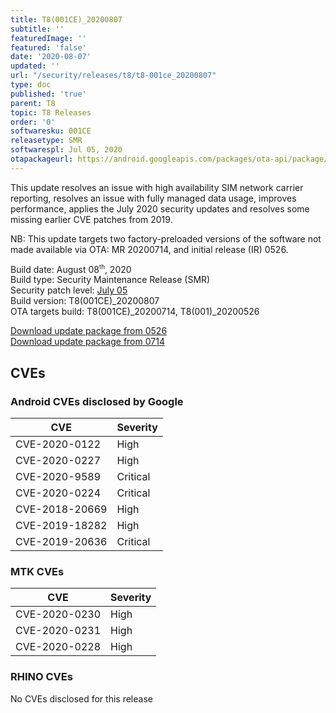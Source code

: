 ```yaml
---
title: T8(001CE)_20200807
subtitle: ''
featuredImage: ''
featured: 'false'
date: '2020-08-07'
updated: ''
url: "/security/releases/t8/t8-001ce_20200807"
type: doc
published: 'true'
parent: T8
topic: T8 Releases
order: '0'
softwaresku: 001CE
releasetype: SMR
softwarespl: Jul 05, 2020
otapackageurl: https://android.googleapis.com/packages/ota-api/package/ead822f10e38159a392a2ca1b8e78603b4ae362d.zip
---
```


This update resolves an issue with high availability SIM network carrier reporting, resolves an issue with fully managed data usage, improves performance, applies the July 2020 security updates and resolves some missing earlier CVE patches from 2019.

NB: This update targets two factory-preloaded versions of the software not made available via OTA: MR 20200714, and initial release (IR) 0526.

Build date: August 08<sup><small>th</small></sup>, 2020  
Build type: Security Maintenance Release (SMR)  
Security patch level: [July 05](https://source.android.com/security/bulletin/2020-07-01)  
Build version: T8(001CE)_20200807  
OTA targets build: T8(001CE)_20200714, T8(001)_20200526

<i class="far fa-cloud-download-alt"></i> [Download update package from 0526](https://android.googleapis.com/packages/ota-api/rhino_rhinot8_t8001/1f2015e46b182723460243b573da748fb5913954.zip)  
<i class="far fa-cloud-download-alt"></i> [Download update package from 0714](https://android.googleapis.com/packages/ota-api/package/ead822f10e38159a392a2ca1b8e78603b4ae362d.zip)

## CVEs
### Android CVEs disclosed by Google

| **CVE** | **Severity** |
|---------|--------------|
| CVE-2020-0122 | High |
| CVE-2020-0227 | High |
| CVE-2020-9589 | Critical |
| CVE-2020-0224 | Critical |
| CVE-2018-20669 | High |
| CVE-2019-18282 | High |
| CVE-2019-20636 | Critical

### MTK CVEs

| **CVE** | **Severity** |
|---------|--------------|
| CVE-2020-0230 | High |
| CVE-2020-0231 | High |
| CVE-2020-0228 | High |

### RHINO CVEs
No CVEs disclosed for this release
